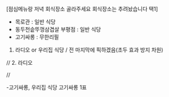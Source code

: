 [점심메뉴랑 저녁 회식장소 골라주세요 회식장소는 추려놨습니다 택1]
- 목로관 : 일반 식당
- 동두천솥뚜껑삼겹살 부평점 : 일반 식당
- 고기싸롱 : 무한리필  

1. 라디오 or 우리집 식당 / 전 마지막에 픽하겠음(초두 효과 방지 차원)

//
2. 라디오

//

-고기싸롱, 우리집 식당
 고기싸롱 1표   